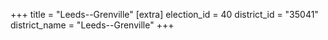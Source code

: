 +++
title = "Leeds--Grenville"
[extra]
election_id = 40
district_id = "35041"
district_name = "Leeds--Grenville"
+++
